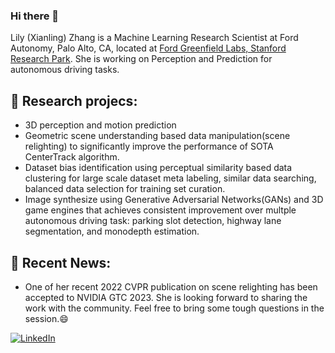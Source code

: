 ### Hi there 👋

<!--
**alchemz/alchemz** is a ✨ _special_ ✨ repository because its `README.md` (this file) appears on your GitHub profile.
Here are some ideas to get you started:

- 🔭 I’m currently working on ...
- 🌱 I’m currently learning ...
- 👯 I’m looking to collaborate on ...
- 🤔 I’m looking for help with ...
- 💬 Ask me about ...
- 📫 How to reach me: ...
- 😄 Pronouns: ...
- ⚡ Fun fact: ...
-->

Lily (Xianling) Zhang is a Machine Learning Research Scientist at Ford Autonomy, Palo Alto, CA, located at [Ford Greenfield Labs, Stanford Research Park](https://corporate.ford.com/operations/locations/silicon-valley.html). She is working on Perception and Prediction for autonomous driving tasks. 

## 🔭 Research projecs:
- 3D perception and motion prediction
- Geometric scene understanding based data manipulation(scene relighting) to significantly improve the performance of SOTA CenterTrack algorithm.
- Dataset bias identification using perceptual similarity based data clustering for large scale dataset meta labeling, similar data searching, balanced data selection for training set curation.
- Image synthesize using Generative Adversarial Networks(GANs) and 3D game engines that achieves consistent improvement over multple autonomous driving task: parking slot detection, highway lane segmentation, and monodepth estimation.

## 💬 Recent News:
- One of her recent 2022 CVPR publication on scene relighting has been accepted to NVIDIA GTC 2023. She is looking forward to sharing the work with the community. Feel free to bring some tough questions in the session.😄

[![LinkedIn](https://img.shields.io/badge/LinkedIn-0077B5?style=for-the-badge&logo=linkedin)](https://www.linkedin.com/in/alchemz/) 
